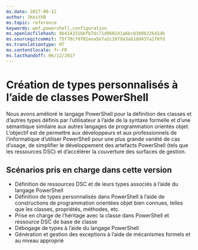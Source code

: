 ```yaml
---
ms.date: 2017-06-12
author: JKeithB
ms.topic: reference
keywords: wmf,powershell,configuration
ms.openlocfilehash: 8b414331bbfb7dc71d960241a6bc83b0b22641db
ms.sourcegitcommit: 75f70c7df01eea5e7a2c16f9a3ab1dd437a1f8fd
ms.translationtype: HT
ms.contentlocale: fr-FR
ms.lasthandoff: 06/12/2017
---
```

<a id="creating-custom-types-using-powershell-classes" class="xliff"></a>
# Création de types personnalisés à l’aide de classes PowerShell

Nous avons amélioré le langage PowerShell pour la définition des classes et d’autres types définis par l’utilisateur à l’aide de la syntaxe formelle et d’une sémantique similaire aux autres langages de programmation orientés objet. L’objectif est de permettre aux développeurs et aux professionnels de l’informatique d’utiliser PowerShell pour une plus grande variété de cas d’usage, de simplifier le développement des artefacts PowerShell (tels que les ressources DSC) et d’accélérer la couverture des surfaces de gestion.

<a id="supported-scenarios-in-this-release" class="xliff"></a>
## Scénarios pris en charge dans cette version

-   Définition de ressources DSC et de leurs types associés à l’aide du langage PowerShell
-   Définition de types personnalisés dans PowerShell à l’aide de constructions de programmation orientées objet bien connues, telles que les classes, propriétés, méthodes, etc.
-   Prise en charge de l’héritage avec la classe dans PowerShell et ressource DSC de base de classe
-   Débogage de types à l’aide du langage PowerShell
-   Génération et gestion des exceptions à l’aide de mécanismes formels et au niveau approprié

